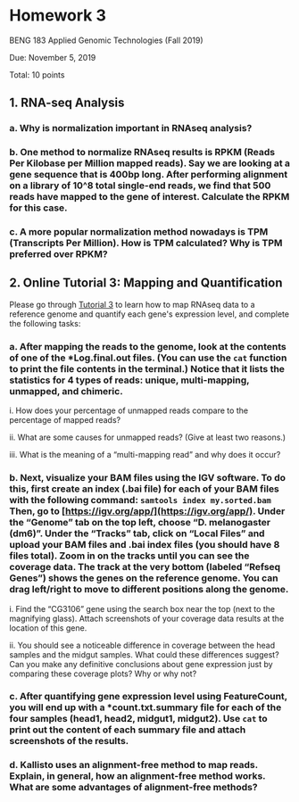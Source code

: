 # Homework 3

BENG 183 Applied Genomic Technologies (Fall 2019)

Due: November 5, 2019

Total: 10 points

## 1. RNA-seq Analysis
### a.	Why is normalization important in RNAseq analysis?

### b.	One method to normalize RNAseq results is RPKM (Reads Per Kilobase per Million mapped reads). Say we are looking at a gene sequence that is 400bp long. After performing alignment on a library of 10^8 total single-end reads, we find that 500 reads have mapped to the gene of interest. Calculate the RPKM for this case.

### c.	A more popular normalization method nowadays is TPM (Transcripts Per Million). How is TPM calculated? Why is TPM preferred over RPKM?


## 2.	Online Tutorial 3: Mapping and Quantification
Please go through [Tutorial 3](https://github.com/Irenexzwen/BIOE183/blob/master/Tutorial3_Mapping_and_qualification.md) to learn how to map RNAseq data to a reference genome and quantify each gene's expression level, and complete the following tasks:

### a.	After mapping the reads to the genome, look at the contents of one of the *Log.final.out files. (You can use the `cat` function to print the file contents in the terminal.) Notice that it lists the statistics for 4 types of reads: unique, multi-mapping, unmapped, and chimeric.

  i.	How does your percentage of unmapped reads compare to the percentage of mapped reads?

  ii.	What are some causes for unmapped reads? (Give at least two reasons.)

  iii.	What is the meaning of a “multi-mapping read” and why does it occur?

### b.	Next, visualize your BAM files using the IGV software. To do this, first create an index (.bai file) for each of your BAM files with the following command: `samtools index my.sorted.bam` Then, go to [https://igv.org/app/](https://igv.org/app/). Under the “Genome” tab on the top left, choose “D. melanogaster (dm6)”. Under the “Tracks” tab, click on “Local Files” and upload your BAM files and .bai index files (you should have 8 files total). Zoom in on the tracks until you can see the coverage data. The track at the very bottom (labeled “Refseq Genes”) shows the genes on the reference genome. You can drag left/right to move to different positions along the genome.

  i.	Find the “CG3106” gene using the search box near the top (next to the magnifying glass). Attach screenshots of your coverage data results at the location of this gene.

  ii.	You should see a noticeable difference in coverage between the head samples and the midgut samples. What could these differences suggest? Can you make any definitive conclusions about gene expression just by comparing these coverage plots? Why or why not?

### c.	After quantifying gene expression level using FeatureCount, you will end up with a *count.txt.summary file for each of the four samples (head1, head2, midgut1, midgut2). Use `cat` to print out the content of each summary file and attach screenshots of the results.

### d.	Kallisto uses an alignment-free method to map reads. Explain, in general, how an alignment-free method works. What are some advantages of alignment-free methods?
